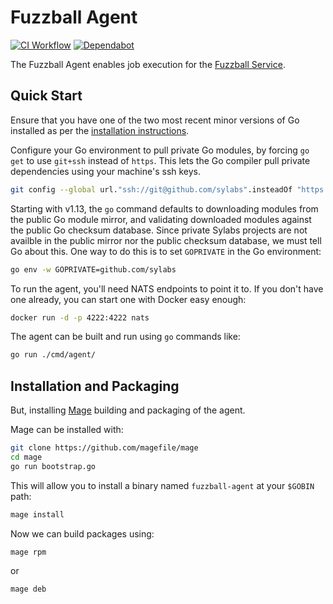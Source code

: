 # Fuzzball Agent

[![CI Workflow](https://github.com/sylabs/fuzzball-agent/workflows/ci/badge.svg)](https://github.com/sylabs/fuzzball-agent/actions)
[![Dependabot](https://api.dependabot.com/badges/status?host=github&repo=sylabs/fuzzball-agent&identifier=238560817)](https://app.dependabot.com/accounts/sylabs/repos/238560817)

The Fuzzball Agent enables job execution for the [Fuzzball Service](https://github.com/sylabs/fuzzball-service).

## Quick Start

Ensure that you have one of the two most recent minor versions of Go installed as per the [installation instructions](https://golang.org/doc/install).

Configure your Go environment to pull private Go modules, by forcing `go get` to use `git+ssh` instead of `https`. This lets the Go compiler pull private dependencies using your machine's ssh keys.

```sh
git config --global url."ssh://git@github.com/sylabs".insteadOf "https://github.com/sylabs"
```

Starting with v1.13, the `go` command defaults to downloading modules from the public Go module mirror, and validating downloaded modules against the public Go checksum database. Since private Sylabs projects are not availble in the public mirror nor the public checksum database, we must tell Go about this. One way to do this is to set `GOPRIVATE` in the Go environment:

```sh
go env -w GOPRIVATE=github.com/sylabs
```

To run the agent, you'll need NATS endpoints to point it to. If you don't have one already, you can start one with Docker easy enough:

```sh
docker run -d -p 4222:4222 nats
```

The agent can be built and run using `go` commands like:

```sh
go run ./cmd/agent/
```


## Installation and Packaging

But, installing [Mage](https://github.com/magefile/mage) building and packaging of the agent.

Mage can be installed with:
```sh
git clone https://github.com/magefile/mage
cd mage
go run bootstrap.go
```

This will allow you to install a binary named `fuzzball-agent` at your `$GOBIN` path:
```sh
mage install
```

Now we can build packages using:
```sh
mage rpm
```
or
```sh
mage deb
```

